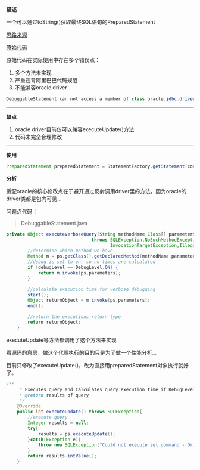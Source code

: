 **描述**

一个可以通过toString()获取最终SQL语句的PreparedStatement

[思路来源](https://www.javaworld.com/article/2073957/overpower-the-preparedstatement.html "javaworld")

[原始代码](https://huiminchen.iteye.com/blog/1097332)

原始代码在实际使用中存在多个错误点：

1. 多个方法未实现
2. 严重违背阿里巴巴代码规范
3. 不能兼容oracle driver

```java
DebuggableStatement can not access a member of class oracle.jdbc.driver.OraclePreparedStatementWrapper with modifiers "public"
```

---

**缺点**

1. oracle driver目前仅可以兼容executeUpdate()方法
2. 代码未完全合理修改

------

**使用**

```java
PreparedStatement preparedStatement = StatementFactory.getStatement(connection,baseSql, DebugLevel.ON);
```

**分析**

适配oracle的核心修改点在于避开通过反射调用driver里的方法，因为oracle的driver类都是包内可见...

问题点代码：

> DebuggableStatement.java

```java
private Object executeVerboseQuery(String methodName,Class[] parameters)
                                throws SQLException,NoSuchMethodException,
                                       InvocationTargetException,IllegalAccessException{
        //determine which method we have
        Method m = ps.getClass().getDeclaredMethod(methodName,parameters);
        //debug is set to on, so no times are calculated
        if (debugLevel == DebugLevel.ON) {
            return m.invoke(ps,parameters);
        }

        //calculate execution time for verbose debugging
        start();
        Object returnObject = m.invoke(ps,parameters);
        end();

        //return the executions return type
        return returnObject;
    }
```

executeUpdate等方法都调用了这个方法来实现

看源码的意思，做这个代理执行的目的只是为了做一个性能分析...

目前只修改了executeUpdate()，改为直接用preparedStatement对象执行就好了。

```java
/**
     * Executes query and Calculates query execution time if DebugLevel = VERBOSE
     * @return results of query
     */
    @Override
    public int executeUpdate() throws SQLException{
        //execute query
        Integer results = null;
        try{
            results = ps.executeUpdate();
        }catch(Exception e){
            throw new SQLException("Could not execute sql command - Original message: " + e.getMessage());
        }
        return results.intValue();
    }
```

